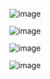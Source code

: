 ![image](https://github.com/sushu-99/Portfolio---Interactive/assets/132267021/c8888811-366e-46be-b0bf-c6720773e0ba)

![image](https://github.com/sushu-99/Portfolio---Interactive/assets/132267021/38b2613a-b01b-4f02-b73f-7ca30203aa08)

![image](https://github.com/sushu-99/Portfolio---Interactive/assets/132267021/af7efc9b-bdc0-4e9d-af40-7d5f2279170c)

![image](https://github.com/sushu-99/Portfolio---Interactive/assets/132267021/7d35f1cf-7f86-475b-8b04-31f1495a2d02)





